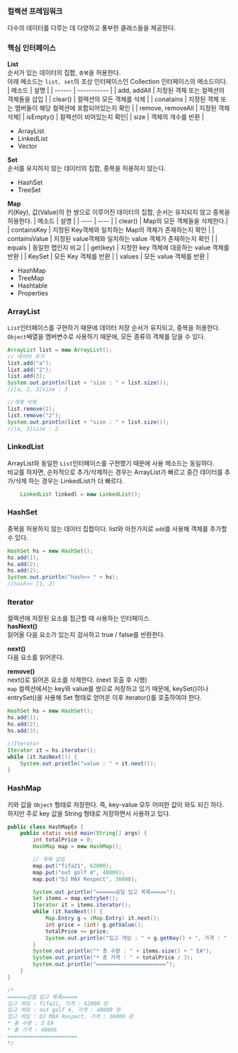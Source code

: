 ### 컬렉션 프레임워크
다수의 데이터를 다루는 데 다양하고 풍부한 클래스들을 제공한다.  

### 핵심 인터페이스  
**List**  
순서가 있는 데이터의 집합, `중복`을 허용한다.  
아래 메소드는 `list, set`의 조상 인터페이스인 Collection 인터페이스의 메소드이다.
| 메소드 | 설명 |
| ------ | ----------- |
| add, addAll | 지정된 객체 또는 컬렉션의 객체들을 삽입 |
| clear() | 컬렉션의 모든 객체를 삭제 |
| conatains | 지정된 객체 또는 멤버들이 해당 컬렉션에 포함되어있는지 확인 |
| remove, removeAll | 지정된 객체 삭제|
| isEmpty() | 컬렉션이 비어있는지 확인|
| size | 객체의 개수를 반환 |

+ ArrayList
+ LinkedList
+ Vector

**Set**  
순서를 유지하지 않는 데이터의 집합, 중복을 허용하지 않는다.
+ HashSet
+ TreeSet

**Map**  
키(Key), 값(Value)의 한 쌍으로 이루어진 데이터의 집합, 순서는 유지되지 않고 중복을 허용한다.
| 메소드 | 설명 |
| ---- | ---- |
| clear() | Map의 모든 객체들을 삭제한다.|
| containsKey | 지정된 Key객체와 일치하는 Map의 객체가 존재하는지 확인 |
| containsValue | 지정된 value객체와 일치하는 value 객체가 존재하는지 확인 |
| equals | 동일한 맵인지 비교 |
| get(key) | 지정한 key 객체에 대응하는 value 객체를 반환 |
| KeySet | 모든 Key 객체를 반환 |
| values | 모든 value 객체를 반환 |

+ HashMap
+ TreeMap
+ Hashtable
+ Properties

### ArrayList
`List`인터페이스를 구현하기 때문에 데이터 저장 순서가 유지되고, 중복을 허용한다.  
`Object`배열을 멤버변수로 사용하기 때문애, 모든 종류의 객체를 담을 수 있다.

```java
ArrayList list = new ArrayList();
// 데이터 추가
list.add("a");
list.add("2");
list.add(3);
System.out.println(list + "size : " + list.size());
//[a, 2, 3]size : 3

//객체 삭제
list.remove(1); 
list.remove("2");
System.out.println(list + "size : " + list.size());
//[a, 3]size : 2
```

### LinkedList
ArrayList와 동일한 `List`인터페이스를 구현했기 때문에 사용 메소드는 동일하다.  
비교를 하자면, 순차적으로 추가/삭제하는 경우는 ArrayList가 빠르고 중간 데이터를 추가/삭제 하는 경우는 LinkedList가 더 빠르다.
```java
    LinkedList linkedl = new LinkedList();
```

### HashSet
중복을 허용하지 않는 데이터 집합이다. list와 마찬가지로 `add`를 사용해 객체를 추가할 수 있다.
```java
HashSet hs = new HashSet();
hs.add(1);
hs.add(2);
hs.add(2);
System.out.println("hash>> " + hs);
//hash>> [1, 2]
```

### Iterator
컬렉션에 저장된 요소를 접근할 때 사용하는 인터페이스.  
**hasNext()**  
읽어올 다음 요소가 있는지 검사하고 true / false를 반환한다.

**next()**  
다음 요소를 읽어온다.  

**remove()**  
next()로 읽어온 요소를 삭제한다. (next 호출 후 시행)  
`map` 컬렉션에서는 key와 value를 쌍으로 저장하고 있기 때문에, keySet()이나 entrySet()을 사용해 Set 형태로 얻어온 이후 iterator()를 호출하여야 한다.

```java
HashSet hs = new HashSet();
hs.add(1);
hs.add(2);
hs.add(3);

//Iterator
Iterator it = hs.iterator();
while (it.hasNext()) {
	System.out.println("value : " + it.next());
}
```
### HashMap
키와 값을 `Object` 형태로 저장한다. 즉, key-value 모두 어떠한 값이 와도 되긴 하다.  
하지만 주로 key 값을 String 형태로 저장하면서 사용하고 있다.

```java
public class HashMapEx {
	public static void main(String[] args) {
		int totalPrice = 0;
		HashMap map = new HashMap();

		// 객체 삽입
		map.put("fifa21", 62000);
		map.put("out golf 4", 48000);
		map.put("DJ MAX Respect", 36000);

		System.out.println("======금일 입고 목록=====");
		Set items = map.entrySet();
		Iterator it = items.iterator();
		while (it.hasNext()) {
			Map.Entry g = (Map.Entry) it.next();
			int price = (int) g.getValue();
			totalPrice += price;
			System.out.println("입고 게임 : " + g.getKey() + ", 가격 : " + g.getValue() + " 원 ");
		}
		System.out.println("* 총 수량 : " + items.size() + " EA");
		System.out.println("* 총 가격 : " + totalPrice / 3);
		System.out.println("======================");
	}
}

/*
======금일 입고 목록=====
입고 게임 : fifa21, 가격 : 62000 원 
입고 게임 : out golf 4, 가격 : 48000 원 
입고 게임 : DJ MAX Respect, 가격 : 36000 원 
* 총 수량 : 3 EA
* 총 가격 : 48666
======================
*/
```
